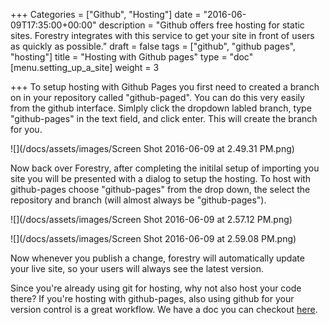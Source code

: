 +++
Categories = ["Github", "Hosting"]
date = "2016-06-09T17:35:00+00:00"
description = "Github offers free hosting for static sites. Forestry integrates with this service to get your site in front of users as quickly as possible."
draft = false
tags = ["github", "github pages", "hosting"]
title = "Hosting with Github pages"
type = "doc"
[menu.setting_up_a_site]
weight = 3

+++
To setup hosting with Github Pages you first need to created a branch on in your repository called "github-paged". You can do this very easily from the github interface. Simlply click the dropdown labled branch, type "github-pages" in the text field, and click enter. This will create the branch for you.

![](/docs/assets/images/Screen Shot 2016-06-09 at 2.49.31 PM.png)

Now back over Forestry, after completing the initilal setup of importing you site you will be presented with a dialog to setup the hosting. To host with github-pages choose "github-pages" from the drop down, the select the repository and branch (will almost always be "github-pages"). 

![](/docs/assets/images/Screen Shot 2016-06-09 at 2.57.12 PM.png)


![](/docs/assets/images/Screen Shot 2016-06-09 at 2.59.08 PM.png)

Now whenever you publish a change, forestry will automatically update your live site, so your users will always see the latest version.

Since you're already using git for hosting, why not also host your code there? If you're hosting with github-pages, also using github for your version control is a great workflow. We have a doc you can checkout [here](./setting-up-a-site/importing-a-site-from-github/).